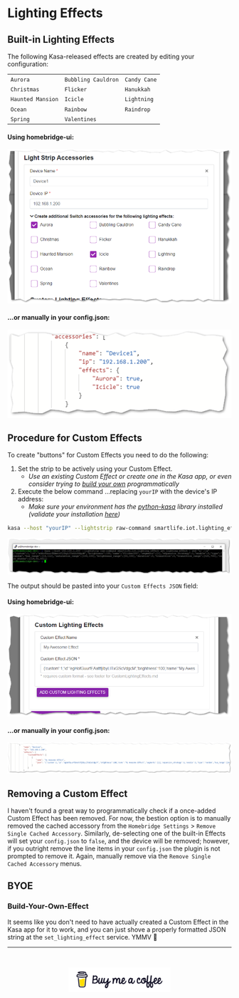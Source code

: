 # Lighting Effects

## Built-in Lighting Effects

The following Kasa-released effects are created by editing your configuration:

<table>
  <tr><td><code>Aurora</code></td><td><code>Bubbling Cauldron</code></td><td><code>Candy Cane</code></td></tr>
  <tr><td><code>Christmas</code></td><td><code>Flicker</code></td><td><code>Hanukkah</code></td></tr>
  <tr><td><code>Haunted Mansion</code></td><td><code>Icicle</code></td><td><code>Lightning</code></td></tr>
  <tr><td><code>Ocean</code></td><td><code>Rainbow</code></td><td><code>Raindrop</code></td></tr>
  <tr><td><code>Spring</code></td><td><code>Valentines</code></td><td>&nbsp;</td></tr>
</table>

#### Using homebridge-ui:

![setBultinviaUI](../img/setBuiltinviaUI.png)

#### ...or manually in your config.json:

![setBultinviaConfig](../img/setBuiltinviaConfig.png)

## Procedure for Custom Effects

To create "buttons" for Custom Effects you need to do the following:

1. Set the strip to be actively using your Custom Effect.  
   * *Use an existing Custom Effect or create one in the Kasa app, or even consider trying to [build your own](#BYOE) programmatically*
1. Execute the below command ...replacing `yourIP` with the device's IP address:
   * *Make sure your environment has the [python-kasa](https://github.com/python-kasa/python-kasa#readme) library installed (validate your installation [here](README.md#Validation))*

```sh
kasa --host "yourIP" --lightstrip raw-command smartlife.iot.lighting_effect get_lighting_effect | sed "s/ //g"
```

![grabbingCustomEffectJSON](../img/gettingCustomEffectJSON.png)

The output should be pasted into your `Custom Effects JSON` field:

#### Using homebridge-ui:

![setJSONviaUI](../img/setJSONviaUI.png)

#### ...or manually in your config.json:

![setJSONviaConfig](../img/setJSONviaConfig.png)

## Removing a Custom Effect

I haven't found a great way to programmatically check if a once-added Custom Effect has been removed.  For now, the bestion option is to manually removed the cached accessory from the `Homebridge Settings` > `Remove Single Cached Accessory`.  Similarly, de-selecting one of the built-in Effects will set your `config.json` to `false`, and the device will be removed; however, if you outright remove the line items in your `config.json` the plugin is not prompted to remove it.  Again, manually remove via the `Remove Single Cached Accessory` menus.

## BYOE

### Build-Your-Own-Effect

It seems like you don't need to have actually created a Custom Effect in the Kasa app for it to work, and you can just shove a properly formatted JSON string at the `set_lighting_effect` service.  YMMV :truck:
<br><hr><br>
<p align="center">
    <a href="https://buymeacoffee.com/steveredden"><img src="../img/bmc-new-logo.jpg" width="230"/></a>
</p>
